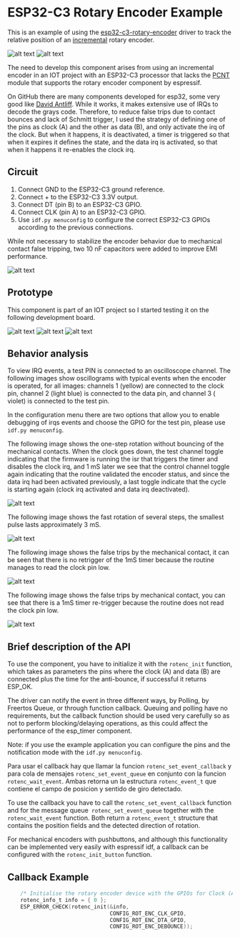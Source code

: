 # ESP32-C3 Rotary Encoder Example

This is an example of using the [esp32-c3-rotary-encoder](https://github.com/) driver to track the relative position of an [incremental](https://tech.alpsalpine.com/prod/e/html/encoder/incremental/ec11/ec11_list.html) rotary encoder.

![alt text](images/EC11B202440M.png)
![alt text](images/ky04-20.png)

The need to develop this component arises from using an incremental encoder in an IOT project with an ESP32-C3 processor that lacks the [PCNT](https://github.com/espressif/esp-idf/tree/73db142/examples/peripherals/pcnt/rotary_encoder) module that supports the rotary encoder component by espressif.

On GitHub there are many components developed for esp32, some very good like [David Antliff](https://github.com/DavidAntliff/esp32-rotary-encoder-example). While it works, it makes extensive use of IRQs to decode the grays code. Therefore, to reduce false trips due to contact bounces and lack of Schmitt trigger, I used the strategy of defining one of the pins as clock (A) and the other as data (B), and only activate the irq of the clock. But when it happens, it is deactivated, a timer is triggered so that when it expires it defines the state, and the data irq is activated, so that when it happens it re-enables the clock irq.

## Circuit

1. Connect GND to the ESP32-C3 ground reference.
2. Connect + to the ESP32-C3 3.3V output.
3. Connect DT (pin B) to an ESP32-C3 GPIO.
4. Connect CLK (pin A) to an ESP32-C3 GPIO.
5. Use `idf.py menuconfig` to configure the correct ESP32-C3 GPIOs according to the previous connections.

While not necessary to stabilize the encoder behavior due to mechanical contact false tripping, two 10 nF capacitors were added to improve EMI performance.

![alt text](images/Schematic.png)

## Prototype 
This component is part of an IOT project so I started testing it on the following development board.

![alt text](images/pcb_proto_1.png)
![alt text](images/pcb_proto_2.png)
![alt text](images/pcb_proto_3.png)

## Behavior analysis
To view IRQ events, a test PIN is connected to an oscilloscope channel.
The following images show oscillograms with typical events when the encoder is operated, for all images: channels 1 (yellow) are connected to the clock pin, channel 2 (light blue) is connected to the data pin, and channel 3 ( violet) is connected to the test pin.

In the configuration menu there are two options that allow you to enable debugging of irqs events and choose the GPIO for the test pin, please use `idf.py menuconfig`.

The following image shows the one-step rotation without bouncing of the mechanical contacts.
When the clock goes down, the test channel toggle indicating that the firmware is running the isr that triggers the timer and disables the clock irq, and 1 mS later we see that the control channel toggle again indicating that the routine validated the encoder status, and since the data irq had been activated previously, a last toggle indicate that the cycle is starting again (clock irq activated and data irq deactivated).

![alt text](images/TEK_one_step_ok.png)

The following image shows the fast rotation of several steps, the smallest pulse lasts approximately 3 mS.

![alt text](images/TEK_fast_steps_ok.png)

The following image shows the false trips by the mechanical contact, it can be seen that there is no retrigger of the 1mS timer because the routine manages to read the clock pin low.

![alt text](images/TEK_bounce_1ms.png)

The following image shows the false trips by mechanical contact, you can see that there is a 1mS timer re-trigger because the routine does not read the clock pin low.

![alt text](images/TEK_timer.png)

## Brief description of the API
To use the component, you have to initialize it with the `rotenc_init` function, which takes as parameters the pins where the clock (A) and data (B) are connected plus the time for the anti-bounce, if successful it returns ESP_OK.

The driver can notify the event in three different ways, by Polling, by Freertos Queue, or through function callback. Queuing and polling have no requirements, but the callback function should be used very carefully so as not to perform blocking/delaying operations, as this could affect the performance of the esp_timer component.

Note: if you use the example application you can configure the pins and the notification mode with the `idf.py menuconfig`.

Para usar el callback hay que llamar la funcion `rotenc_set_event_callback` y para cola de mensajes `rotenc_set_event_queue` en conjunto con la funcion `rotenc_wait_event`. Ambas retorna un la estructura `rotenc_event_t` que contiene el campo de posicion y sentido de giro detectado. 

To use the callback you have to call the `rotenc_set_event_callback` function and for the message queue` rotenc_set_event_queue` together with the `rotenc_wait_event` function. Both return a `rotenc_event_t` structure that contains the position fields and the detected direction of rotation.

For mechanical encoders with pushbuttons, and although this functionality can be implemented very easily with espressif idf, a callback can be configured with the `rotenc_init_button` function.

Callback Example
----------------
```c
    /* Initialise the rotary encoder device with the GPIOs for Clock (A) and Data (B)  signals and debounce timeout*/
    rotenc_info_t info = { 0 };
    ESP_ERROR_CHECK(rotenc_init(&info, 
                                CONFIG_ROT_ENC_CLK_GPIO, 
                                CONFIG_ROT_ENC_DTA_GPIO, 
                                CONFIG_ROT_ENC_DEBOUNCE));